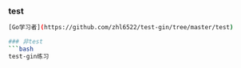 ### test
```bash
[Go学习者](https://github.com/zhl6522/test-gin/tree/master/test)

### 非test
```bash
test-gin练习
